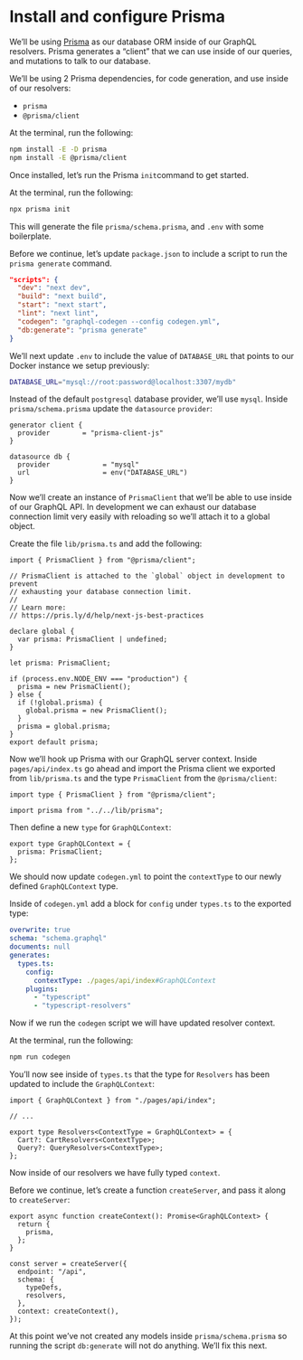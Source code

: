 # Install and configure Prisma

We’ll be using [Prisma](https://www.prisma.io/) as our database ORM inside of our GraphQL resolvers. Prisma generates a “client” that we can use inside of our queries, and mutations to talk to our database.

We’ll be using 2 Prisma dependencies, for code generation, and use inside of our resolvers:

- `prisma`
- `@prisma/client`

At the terminal, run the following:

```bash
npm install -E -D prisma
npm install -E @prisma/client
```

Once installed, let’s run the Prisma `init`command to get started.

At the terminal, run the following:

```bash
npx prisma init
```

This will generate the file `prisma/schema.prisma`, and `.env` with some boilerplate.

Before we continue, let’s update `package.json` to include a script to run the `prisma generate` command.

```json
"scripts": {
  "dev": "next dev",
  "build": "next build",
  "start": "next start",
  "lint": "next lint",
  "codegen": "graphql-codegen --config codegen.yml",
  "db:generate": "prisma generate"
}
```

We’ll next update `.env` to include the value of `DATABASE_URL` that points to our Docker instance we setup previously:

```bash
DATABASE_URL="mysql://root:password@localhost:3307/mydb"
```

Instead of the default `postgresql` database provider, we’ll use `mysql`. Inside `prisma/schema.prisma` update the `datasource` `provider`:

```tsx
generator client {
  provider        = "prisma-client-js"
}

datasource db {
  provider             = "mysql"
  url                  = env("DATABASE_URL")
}
```

Now we’ll create an instance of `PrismaClient` that we’ll be able to use inside of our GraphQL API. In development we can exhaust our database connection limit very easily with reloading so we’ll attach it to a global object.

Create the file `lib/prisma.ts` and add the following:

```tsx
import { PrismaClient } from "@prisma/client";

// PrismaClient is attached to the `global` object in development to prevent
// exhausting your database connection limit.
//
// Learn more:
// https://pris.ly/d/help/next-js-best-practices

declare global {
  var prisma: PrismaClient | undefined;
}

let prisma: PrismaClient;

if (process.env.NODE_ENV === "production") {
  prisma = new PrismaClient();
} else {
  if (!global.prisma) {
    global.prisma = new PrismaClient();
  }
  prisma = global.prisma;
}
export default prisma;
```

Now we’ll hook up Prisma with our GraphQL server context. Inside `pages/api/index.ts` go ahead and import the Prisma client we exported from `lib/prisma.ts` and the type `PrismaClient` from the `@prisma/client`:

```tsx
import type { PrismaClient } from "@prisma/client";

import prisma from "../../lib/prisma";
```

Then define a new `type` for `GraphQLContext`:

```tsx
export type GraphQLContext = {
  prisma: PrismaClient;
};
```

We should now update `codegen.yml` to point the `contextType` to our newly defined `GraphQLContext` type.

Inside of `codegen.yml` add a block for `config` under `types.ts` to the exported type:

```yaml
overwrite: true
schema: "schema.graphql"
documents: null
generates:
  types.ts:
    config:
      contextType: ./pages/api/index#GraphQLContext
    plugins:
      - "typescript"
      - "typescript-resolvers"
```

Now if we run the `codegen` script we will have updated resolver context.

At the terminal, run the following:

```bash
npm run codegen
```

You’ll now see inside of `types.ts` that the type for `Resolvers` has been updated to include the `GraphQLContext`:

```tsx
import { GraphQLContext } from "./pages/api/index";

// ...

export type Resolvers<ContextType = GraphQLContext> = {
  Cart?: CartResolvers<ContextType>;
  Query?: QueryResolvers<ContextType>;
};
```

Now inside of our resolvers we have fully typed `context`.

Before we continue, let’s create a function `createServer`, and pass it along to `createServer`:

```tsx
export async function createContext(): Promise<GraphQLContext> {
  return {
    prisma,
  };
}

const server = createServer({
  endpoint: "/api",
  schema: {
    typeDefs,
    resolvers,
  },
  context: createContext(),
});
```

At this point we’ve not created any models inside `prisma/schema.prisma` so running the script `db:generate` will not do anything. We’ll fix this next.
